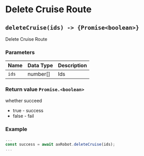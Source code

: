 ﻿# Delete Cruise Route

## `deleteCruise(ids) -> {Promise<boolean>}`

Delete Cruise Route

### Parameters

| Name  | Data Type | Description |
| ----- | --------- | ----------- |
| `ids` | number[]  | Ids         |

### Return value `Promise.<boolean>`

whether succeed

- true - success
- false - fail

### Example

```javascript
...
const success = await axRobot.deleteCruise(ids);
...
```
